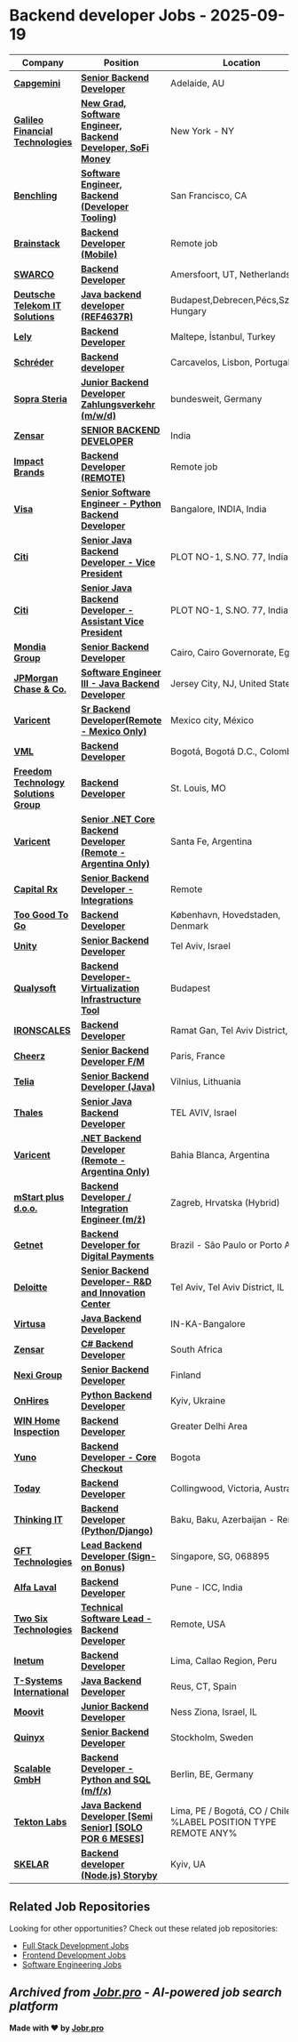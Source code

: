 # Backend developer Jobs - 2025-09-19

| Company | Position | Location | Type | Date |
| ------- | -------- | -------- | ---- | ------ |
| **[Capgemini](https://www.capgemini.com)** | **[Senior Backend Developer](https://careers.capgemini.com/job/Adelaide-Senior-Backend-Developer/1249334301/)** | Adelaide, AU | On Site | Sep 19 |
| **[Galileo Financial Technologies](https://www.galileo-ft.com/)** | **[New Grad, Software Engineer, Backend Developer, SoFi Money](https://job-boards.greenhouse.io/galileofinancialtechnologies/jobs/7174922003)** | New York - NY | On Site | Sep 18 |
| **[Benchling](https://www.benchling.com/)** | **[Software Engineer, Backend (Developer Tooling)](https://boards.greenhouse.io/benchling/jobs/7255921?gh_jid=7255921)** | San Francisco, CA | On Site | Sep 18 |
| **[Brainstack](https://www.brainstack.team/)** | **[Backend Developer (Mobile)](https://brainstack.recruitee.com/o/backend-developer-mobile)** | Remote job | Remote | Sep 18 |
| **[SWARCO](https://www.swarco.com/)** | **[Backend Developer](https://jobs.smartrecruiters.com/SWARCO/744000082678625-backend-developer)** | Amersfoort, UT, Netherlands | On Site | Sep 18 |
| **[Deutsche Telekom IT Solutions](https://www.deutschetelekomitsolutions.hu)** | **[Java backend developer (REF4637R)](https://jobs.smartrecruiters.com/DeutscheTelekomITSolutions/744000082656807-java-backend-developer-ref4637r-)** | Budapest,Debrecen,Pécs,Szeged, Hungary | On Site | Sep 18 |
| **[Lely](https://www.lely.com)** | **[Backend Developer](https://jobs.smartrecruiters.com/Lely1/744000082652564-backend-developer)** | Maltepe, İstanbul, Turkey | On Site | Sep 18 |
| **[Schréder](https://www.schreder.com)** | **[Backend developer](https://jobs.smartrecruiters.com/Schrder/744000082643135-backend-developer)** | Carcavelos, Lisbon, Portugal | On Site | Sep 18 |
| **[Sopra Steria](https://www.soprasteria.com)** | **[Junior Backend Developer Zahlungsverkehr (m/w/d)](https://jobs.smartrecruiters.com/SopraSteria1/744000082641585-junior-backend-developer-zahlungsverkehr-m-w-d-)** | bundesweit, Germany | Remote | Sep 18 |
| **[Zensar](https://www.zensar.com/)** | **[SENIOR BACKEND DEVELOPER](https://fa-etvl-saasfaprod1.fa.ocs.oraclecloud.com/hcmUI/CandidateExperience/en/sites/jobsearch/job/135358)** | India | On Site | Sep 18 |
| **[Impact Brands](https://www.theimpactbrands.com/)** | **[Backend Developer (REMOTE)](https://impactbrands.recruitee.com/o/backend-developer-remote-1)** | Remote job | Remote | Sep 18 |
| **[Visa](https://visa.com)** | **[Senior Software Engineer - Python Backend Developer](https://jobs.smartrecruiters.com/Visa/744000082586868-senior-software-engineer-python-backend-developer)** | Bangalore, INDIA, India | On Site | Sep 18 |
| **[Citi](https://www.citigroup.com/)** | **[Senior Java Backend Developer - Vice President](https://citi.wd5.myworkdayjobs.com/en-US/2/job/Pune-Maharashtra-India/Senior-Java-Backend-Developer---Vice-President_25903704)** | PLOT NO-1, S.NO. 77, India | On Site | Sep 18 |
| **[Citi](https://www.citigroup.com/)** | **[Senior Java Backend Developer - Assistant Vice President](https://citi.wd5.myworkdayjobs.com/en-US/2/job/Pune-Maharashtra-India/Senior-Java-Backend-Developer---Assistant-Vice-President_25907616)** | PLOT NO-1, S.NO. 77, India | On Site | Sep 18 |
| **[Mondia Group](https://mondia.com/)** | **[Senior Backend Developer](https://apply.workable.com/j/526DBE5CEF/apply)** | Cairo, Cairo Governorate, Egypt | On Site | Sep 18 |
| **[JPMorgan Chase & Co.](https://www.jpmorganchase.com/)** | **[Software Engineer III - Java Backend Developer](https://jpmc.fa.oraclecloud.com/hcmUI/CandidateExperience/en/sites/jobsearch/job/210640670)** | Jersey City, NJ, United States | On Site | Sep 17 |
| **[Varicent](https://www.varicent.com/)** | **[Sr Backend Developer(Remote - Mexico Only)](https://job-boards.greenhouse.io/varicent/jobs/4925155008)** | Mexico city, México | Remote | Sep 17 |
| **[VML](https://www.vml.com/)** | **[Backend Developer](https://www.vml.com/careers/job/8160662002?gh_jid=8160662002)** | Bogotá, Bogotá D.C., Colombia | On Site | Sep 17 |
| **[Freedom Technology Solutions Group](https://goftsg.com/)** | **[Backend Developer](https://job-boards.greenhouse.io/freedomconsulting/jobs/4903768007)** | St. Louis, MO | On Site | Sep 17 |
| **[Varicent](https://www.varicent.com/)** | **[Senior .NET Core Backend Developer (Remote - Argentina Only)](https://job-boards.greenhouse.io/varicent/jobs/4924744008)** | Santa Fe, Argentina | Remote | Sep 17 |
| **[Capital Rx](https://capitalrx.com/)** | **[Senior Backend Developer - Integrations](https://job-boards.greenhouse.io/capitalrx/jobs/4924185008)** | Remote | Remote | Sep 17 |
| **[Too Good To Go](https://toogoodtogo.org/)** | **[Backend Developer](https://job-boards.greenhouse.io/toogoodtogo/jobs/7376297003)** | København, Hovedstaden, Denmark | On Site | Sep 17 |
| **[Unity](https://unity.com/)** | **[Senior Backend Developer](https://unity.com/careers/positions/7164158?gh_jid=7164158)** | Tel Aviv, Israel | On Site | Sep 17 |
| **[Qualysoft](https://qualysoft.com)** | **[Backend Developer-Virtualization Infrastructure Tool](https://jobs.lever.co/qualysoft/e7eb8a96-9d73-4e43-b062-77edbe99ecbf)** | Budapest | On Site | Sep 17 |
| **[IRONSCALES](https://ironscales.com/)** | **[Backend Developer](https://www.comeet.com/jobs/ironscales/1A.007/backend-developer/1D.C55)** | Ramat Gan, Tel Aviv District, IL | On Site | Sep 17 |
| **[Cheerz](https://www.cheerz.com/)** | **[Senior Backend Developer F/M](https://jobs.lever.co/cheerz/2497e8e5-7ac5-40fe-8dc6-c2571db74a18)** | Paris, France | On Site | Sep 17 |
| **[Telia](https://www.teliacompany.com/)** | **[Senior Backend Developer (Java)](https://teliacompany.wd3.myworkdayjobs.com/en-US/Telia_careers/job/Vilnius/Senior-Backend-Developer--Java-_57221-3)** | Vilnius, Lithuania | On Site | Sep 17 |
| **[Thales](https://www.thalesgroup.com/)** | **[Senior Java Backend Developer](https://thales.wd3.myworkdayjobs.com/en-US/Careers/job/TEL-AVIV/Senior-Java-Backend-Developer_R0295870)** | TEL AVIV, Israel | On Site | Sep 17 |
| **[Varicent](https://www.varicent.com/)** | **[.NET Backend Developer (Remote - Argentina Only)](https://job-boards.greenhouse.io/varicent/jobs/4924146008)** | Bahia Blanca, Argentina | Remote | Sep 16 |
| **[mStart plus d.o.o.](https://mstart.hr/)** | **[Backend Developer / Integration Engineer (m/ž)](https://mstart8.talentlyft.com/o/cerwagN)** | Zagreb, Hrvatska (Hybrid) | On Site | Sep 16 |
| **[Getnet](https://www.getnet.com.br/)** | **[Backend Developer for Digital Payments](https://job-boards.eu.greenhouse.io/getnet/jobs/4674226101)** | Brazil - São Paulo or Porto Alegre | On Site | Sep 16 |
| **[Deloitte](https://www2.deloitte.com/)** | **[Senior Backend Developer- R&D and Innovation Center](https://careers.deloitte.co.il/position/90-d55-en/?source=Indeed&-updates)** | Tel Aviv, Tel Aviv District, IL | On Site | Sep 16 |
| **[Virtusa](https://www.virtusa.com/)** | **[Java Backend Developer](https://virtusa.taleo.net/careersection/ex/jobdetail.ftl?job=CREQ225544)** | IN-KA-Bangalore | On Site | Sep 16 |
| **[Zensar](https://www.zensar.com/)** | **[C# Backend Developer](https://fa-etvl-saasfaprod1.fa.ocs.oraclecloud.com/hcmUI/CandidateExperience/en/sites/jobsearch/job/135356)** | South Africa | On Site | Sep 16 |
| **[Nexi Group](https://www.nexigroup.com/)** | **[Senior Backend Developer](https://fa-ewwx-saasfaprod1.fa.ocs.oraclecloud.com/hcmUI/CandidateExperience/en/sites/jobsearch/job/2697)** | Finland | On Site | Sep 16 |
| **[OnHires](https://www.onhires.com)** | **[Python Backend Developer](https://vacancies.onhires.com/jobs/6455991-python-backend-developer)** | Kyiv, Ukraine | On Site | Sep 16 |
| **[WIN Home Inspection](https://wini.com/)** | **[Backend Developer](https://job-boards.greenhouse.io/winhomeinspection/jobs/4601901006)** | Greater Delhi Area | Remote | Sep 16 |
| **[Yuno](https://www.y.uno/)** | **[Backend Developer - Core Checkout](https://jobs.lever.co/yuno/e56f076f-5034-4414-9996-a4b60ac49cb6)** | Bogota | Remote | Sep 16 |
| **[Today](https://today.design)** | **[Backend Developer](https://apply.workable.com/j/5C8C8F793D/apply)** | Collingwood, Victoria, Australia | On Site | Sep 16 |
| **[Thinking IT](https://thinkingit.org/)** | **[Backend Developer (Python/Django)](https://apply.workable.com/j/F8ECCCD057/apply)** | Baku, Baku, Azerbaijan - Remote | Remote | Sep 16 |
| **[GFT Technologies](https://www.gft.com)** | **[Lead Backend Developer (Sign-on Bonus)](https://jobs.gft.com/Singapore/job/Singapore-Lead-Backend-Developer-%28Sign-on-Bonus%29-068895/1247966801/)** | Singapore, SG, 068895 | On Site | Sep 16 |
| **[Alfa Laval](https://www.alfalaval.com/)** | **[Backend Developer](https://alfalaval.wd3.myworkdayjobs.com/en-US/Alfa_Laval_jobs/job/Pune/Backend-Developer_JR0039896)** | Pune - ICC, India | On Site | Sep 16 |
| **[Two Six Technologies](https://twosixtech.com/)** | **[Technical Software Lead - Backend Developer](https://job-boards.greenhouse.io/twosixtechnologies/jobs/5642048004)** | Remote, USA | Remote | Sep 15 |
| **[Inetum](https://www.inetum.com)** | **[Backend Developer](https://jobs.smartrecruiters.com/Inetum2/744000082043749-backend-developer)** | Lima, Callao Region, Peru | On Site | Sep 15 |
| **[T-Systems International](https://www.t-systems.com)** | **[Java Backend Developer](https://jobs.smartrecruiters.com/T-SystemsIberia/744000082037515-java-backend-developer)** | Reus, CT, Spain | On Site | Sep 15 |
| **[Moovit](https://moovit.com/)** | **[Junior Backend Developer](https://moovit.com/careers/co/ness-ziona-israel/10.D51/junior-backend-developer/)** | Ness Ziona, Israel, IL | On Site | Sep 15 |
| **[Quinyx](https://www.quinyx.com)** | **[Senior Backend Developer](https://careers.quinyx.com/jobs/6452232-senior-backend-developer)** | Stockholm, Sweden | On Site | Sep 15 |
| **[Scalable GmbH](https://de.scalable.capital)** | **[Backend Developer - Python and SQL (m/f/x)](https://jobs.smartrecruiters.com/ScalableGmbH/744000081968785-backend-developer-python-and-sql-m-f-x-)** | Berlin, BE, Germany | On Site | Sep 15 |
| **[Tekton Labs](https://www.tektonlabs.com/)** | **[Java Backend Developer \[Semi Senior\] \[SOLO POR 6 MESES\]](https://tekton-labs.breezy.hr/p/10136471a65b-java-backend-developer-semi-senior-solo-por-6-meses)** | Lima, PE / Bogotá, CO / Chile-%LABEL POSITION TYPE REMOTE ANY% | Remote | Sep 15 |
| **[SKELAR](https://www.skelar.tech)** | **[Backend developer (Node.js) Storyby](https://skelar.breezy.hr/p/7f8d117fd3a0-backend-developer-node-js-storyby)** | Kyiv, UA | On Site | Sep 15 |

## Related Job Repositories

Looking for other opportunities? Check out these related job repositories:

- [Full Stack Development Jobs](https://github.com/jobs-jobr-pro/Full-Stack-Development-Jobs)
- [Frontend Development Jobs](https://github.com/jobs-jobr-pro/Frontend-Development-Jobs)
- [Software Engineering Jobs](https://github.com/jobs-jobr-pro/Software-Engineering-Jobs)



*Archived from [Jobr.pro](https://jobr.pro?utm_source=github&utm_medium=repo&utm_campaign=github-backend-jobs) - AI-powered job search platform*
---

**Made with ❤️ by [Jobr.pro](https://jobr.pro?utm_source=github&utm_medium=repo&utm_campaign=github-backend-jobs)**